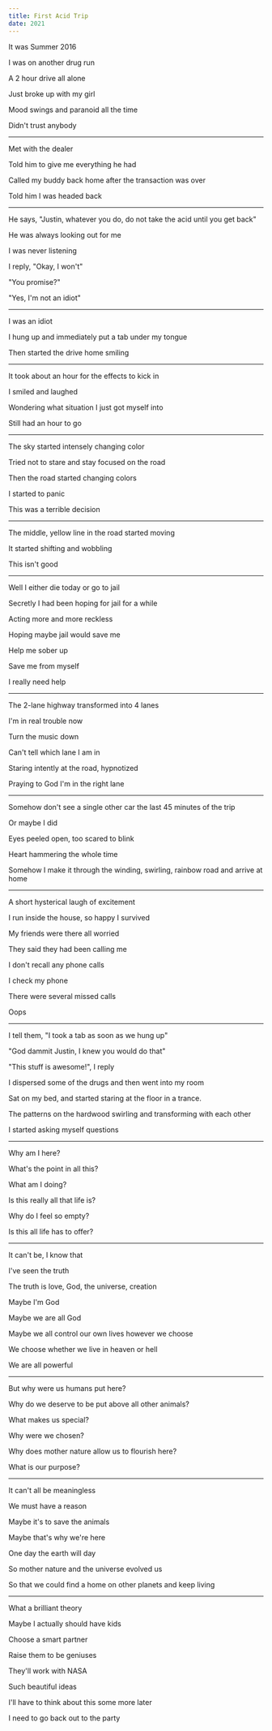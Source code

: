 ```yaml
---
title: First Acid Trip
date: 2021
---
```


It was Summer 2016

I was on another drug run

A 2 hour drive all alone

Just broke up with my girl

Mood swings and paranoid all the time

Didn't trust anybody

---

Met with the dealer

Told him to give me everything he had

Called my buddy back home after the transaction was over

Told him I was headed back 

---

He says, "Justin, whatever you do, do not take the acid until you get back"

He was always looking out for me

I was never listening

I reply, "Okay, I won't"

"You promise?"

"Yes, I'm not an idiot"

---

I was an idiot

I hung up and immediately put a tab under my tongue

Then started the drive home smiling

---

It took about an hour for the effects to kick in

I smiled and laughed 

Wondering what situation I just got myself into 

Still had an hour to go

---

The sky started intensely changing color

Tried not to stare and stay focused on the road

Then the road started changing colors

I started to panic

This was a terrible decision

---

The middle, yellow line in the road started moving

It started shifting and wobbling

This isn't good

---

Well I either die today or go to jail

Secretly I had been hoping for jail for a while

Acting more and more reckless

Hoping maybe jail would save me

Help me sober up 

Save me from myself

I really need help

---

The 2-lane highway transformed into 4 lanes

I'm in real trouble now

Turn the music down

Can't tell which lane I am in 

Staring intently at the road, hypnotized

Praying to God I'm in the right lane

---

Somehow don't see a single other car the last 45 minutes of the trip 

Or maybe I did

Eyes peeled open, too scared to blink

Heart hammering the whole time

Somehow I make it through the winding, swirling, rainbow road and arrive at home

---

A short hysterical laugh of excitement

I run inside the house, so happy I survived

My friends were there all worried

They said they had been calling me

I don't recall any phone calls

I check my phone

There were several missed calls

Oops

---

I tell them, "I took a tab as soon as we hung up"

"God dammit Justin, I knew you would do that"

"This stuff is awesome!", I reply

I dispersed some of the drugs and then went into my room 

Sat on my bed, and started staring at the floor in a trance.

The patterns on the hardwood swirling and transforming with each other

I started asking myself questions

---

Why am I here?

What's the point in all this?

What am I doing?

Is this really all that life is?

Why do I feel so empty?

Is this all life has to offer?

---

It can't be, I know that

I've seen the truth 

The truth is love, God, the universe, creation

Maybe I'm God

Maybe we are all God

Maybe we all control our own lives however we choose

We choose whether we live in heaven or hell

We are all powerful

---

But why were us humans put here?

Why do we deserve to be put above all other animals?

What makes us special?

Why were we chosen?

Why does mother nature allow us to flourish here?

What is our purpose?

---

It can't all be meaningless

We must have a reason

Maybe it's to save the animals

Maybe that's why we're here

One day the earth will day

So mother nature and the universe evolved us

So that we could find a home on other planets and keep living

---

What a brilliant theory

Maybe I actually should have kids

Choose a smart partner

Raise them to be geniuses

They'll work with NASA

Such beautiful ideas

I'll have to think about this some more later

I need to go back out to the party
